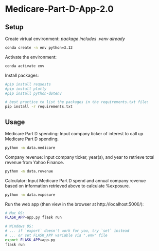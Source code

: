 # Medicare-Part-D-App-2.0

## Setup

Create virtual environment:
*package includes .venv already*

```sh
conda create -n env python=3.12
```

Activate the environment:

```sh
conda activate env
```

Install packages:

```sh
#pip install requests
#pip install plotly
#pip install python-dotenv

# best practice to list the packages in the requirements.txt file:
pip install -r requirements.txt
```

## Usage

Medicare Part D spending:
Input company ticker of interest to call up Medicare Part D spending.

```sh
python -m data.medicare
```
Company revenue:
Input company ticker, year(s), and year to retrieve total revenue from Yahoo Finance.

```sh
python -m data.revenue
```

Calculator:
Input Medicare Part D spend and annual company revenue based on information retrieved above to calculate %exposure. 

```sh
python -m data.exposure
```

Run the web app (then view in the browser at http://localhost:5000/):

```sh
# Mac OS:
FLASK_APP=app.py flask run

# Windows OS:
# ... if `export` doesn't work for you, try `set` instead
# ... or set FLASK_APP variable via ".env" file
export FLASK_APP=app.py
flask run
```
